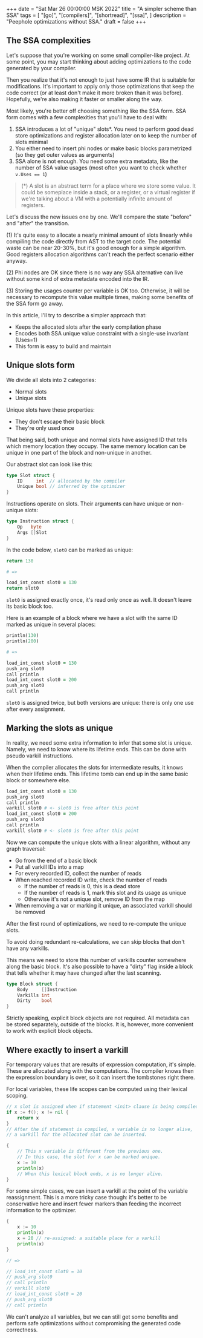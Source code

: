 +++
date = "Sat Mar  26 00:00:00 MSK 2022"
title = "A simpler scheme than SSA"
tags = [
    "[go]",
    "[compilers]",
    "[shortread]",
    "[ssa]",
]
description = "Peephole optimizations without SSA."
draft = false
+++

## The SSA complexities

Let's suppose that you're working on some small compiler-like project. At some point, you may start thinking about adding optimizations to the code generated by your compiler.

Then you realize that it's not enough to just have some IR that is suitable for modifications. It's important to apply only those optimizations that keep the code correct (or at least don't make it more broken than it was before). Hopefully, we're also making it faster or smaller along the way.

Most likely, you're better off choosing something like the SSA form. SSA form comes with a few complexities that you'll have to deal with:

1. SSA introduces a lot of "unique" slots*. You need to perform good dead store optimizations and register allocation later on to keep the number of slots minimal
2. You either need to insert phi nodes or make basic blocks parametrized (so they get outer values as arguments)
3. SSA alone is not enough. You need some extra metadata, like the number of SSA value usages (most often you want to check whether `v.Uses == 1`)

> (*) A slot is an abstract term for a place where we store some value. It could be someplace inside a stack, or a register, or a virtual register if we're talking about a VM with a potentially infinite amount of registers.

Let's discuss the new issues one by one. We'll compare the state "before" and "after" the transition.

(1) It's quite easy to allocate a nearly minimal amount of slots linearly while compiling the code directly from AST to the target code. The potential waste can be near 20-30%, but it's good enough for a simple algorithm. Good registers allocation algorithms can't reach the perfect scenario either anyway.

(2) Phi nodes are OK since there is no way any SSA alternative can live without some kind of extra metadata encoded into the IR.

(3) Storing the usages counter per variable is OK too. Otherwise, it will be necessary to recompute this value multiple times, making some benefits of the SSA form go away.

In this article, I'll try to describe a simpler approach that:

* Keeps the allocated slots after the early compilation phase
* Encodes both SSA unique value constraint with a single-use invariant (Uses=1)
* This form is easy to build and maintain

## Unique slots form

We divide all slots into 2 categories:

* Normal slots
* Unique slots

Unique slots have these properties:

* They don't escape their basic block
* They're only used once

That being said, both unique and normal slots have assigned ID that tells which memory location they occupy. The same memory location can be unique in one part of the block and non-unique in another.

Our abstract slot can look like this:

```go
type Slot struct {
    ID     int  // allocated by the compiler
    Unique bool // inferred by the optimizer
}
```

Instructions operate on slots. Their arguments can have unique or non-unique slots:

```go
type Instruction struct {
    Op   byte
    Args []Slot
}
```

In the code below, `slot0` can be marked as unique:

```ruby
return 130

# =>

load_int_const slot0 = 130
return slot0
```

`slot0` is assigned exactly once, it's read only once as well. It doesn't leave its basic block too.

Here is an example of a block where we have a slot with the same ID marked as unique in several places:

```ruby
println(130)
println(200)

# =>

load_int_const slot0 = 130
push_arg slot0
call println
load_int_const slot0 = 200
push_arg slot0
call println
```

`slot0` is assigned twice, but both versions are unique: there is only one use after every assignment.

## Marking the slots as unique

In reality, we need some extra information to infer that some slot is unique. Namely, we need to know where its lifetime ends. This can be done with pseudo varkill instructions.

When the compiler allocates the slots for intermediate results, it knows when their lifetime ends. This lifetime tomb can end up in the same basic block or somewhere else.

```ruby
load_int_const slot0 = 130
push_arg slot0
call println
varkill slot0 # <- slot0 is free after this point
load_int_const slot0 = 200
push_arg slot0
call println
varkill slot0 # <- slot0 is free after this point
```

Now we can compute the unique slots with a linear algorithm, without any graph traversal:

* Go from the end of a basic block
* Put all varkill IDs into a map
* For every recorded ID, collect the number of reads
* When reached recorded ID write, check the number of reads
    * If the number of reads is 0, this is a dead store
    * If the number of reads is 1, mark this slot and its usage as unique
    * Otherwise it's not a unique slot, remove ID from the map
* When removing a var or marking it unique, an associated varkill should be removed

After the first round of optimizations, we need to re-compute the unique slots.

To avoid doing redundant re-calculations, we can skip blocks that don't have any varkills.

This means we need to store this number of varkills counter somewhere along the basic block. It's also possible to have a "dirty" flag inside a block that tells whether it may have changed after the last scanning.

```go
type Block struct {
    Body     []Instruction
    Varkills int
    Dirty    bool
}
```

Strictly speaking, explicit block objects are not required. All metadata can be stored separately, outside of the blocks. It is, however, more convenient to work with explicit block objects.

## Where exactly to insert a varkill

For temporary values that are results of expression computation, it's simple. These are allocated along with the computations. The compiler knows then the expression boundary is over, so it can insert the tombstones right there.

For local variables, these life scopes can be computed using their lexical scoping.

```go
// x slot is assigned when if statement <init> clause is being compiled
if x := f(); x != nil {
    return x
}
// After the if statement is compiled, x variable is no longer alive,
// a varkill for the allocated slot can be inserted.

{
    // This x variable is different from the previous one.
    // In this case, the slot for x can be marked unique.
    x := 10
    println(x)
    // When this lexical block ends, x is no longer alive.
}
```

For some simple cases, we can insert a varkill at the point of the variable reassignment. This is a more tricky case though: it's better to be conservative here and insert fewer markers than feeding the incorrect information to the optimizer.

```go
{
    x := 10
    println(x)
    x = 20 // re-assigned: a suitable place for a varkill
    println(x)
}

// =>

// load_int_const slot0 = 10
// push_arg slot0
// call println
// varkill slot0
// load_int_const slot0 = 20
// push_arg slot0
// call println
```

We can't analyze all variables, but we can still get some benefits and perform safe optimizations without compromising the generated code correctness.
